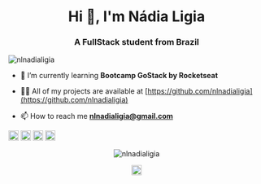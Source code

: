 <h1 align="center">Hi 👋, I'm Nádia Ligia</h1>
<h3 align="center">A FullStack student from Brazil</h3>

<p align="left"> <img src="https://komarev.com/ghpvc/?username=nlnadialigia" alt="nlnadialigia" /> </p>

- 🌱 I’m currently learning **Bootcamp GoStack by Rocketseat**

- 👨‍💻 All of my projects are available at [https://github.com/nlnadialigia](https://github.com/nlnadialigia)

- 📫 How to reach me **nlnadialigia@gmail.com**

<p align="left"><img src="https://devicons.github.io/devicon/devicon.git/icons/react/react-original-wordmark.svg" alt="react" width="20" height="20"/> <img src="https://devicons.github.io/devicon/devicon.git/icons/css3/css3-original-wordmark.svg" alt="css3" width="20" height="20"/> <img src="https://devicons.github.io/devicon/devicon.git/icons/html5/html5-original-wordmark.svg" alt="html5" width="20" height="20"/> <img src="https://devicons.github.io/devicon/devicon.git/icons/javascript/javascript-original.svg" alt="javascript" width="20" height="20"/></p><p align="center"> <img src="https://github-readme-stats.vercel.app/api?username=nlnadialigia&show_icons=true" alt="nlnadialigia" /> </p>

<p align="center">
<a href="https://linkedin.com/in/nlnadialigia" target="blank"><img align="center" src="https://cdn.jsdelivr.net/npm/simple-icons@3.0.1/icons/linkedin.svg" alt="nlnadialigia" height="20" width="20" /></a>
</p>
